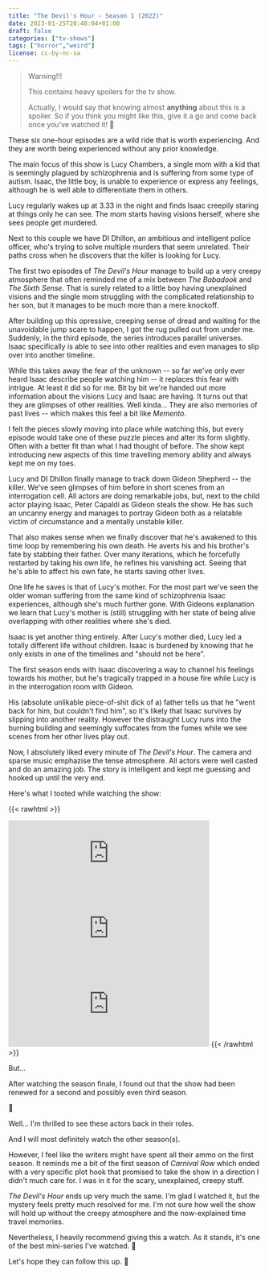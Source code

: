 ```yaml
---
title: "The Devil's Hour - Season 1 (2022)"
date: 2023-01-25T20:48:04+01:00
draft: false
categories: ["tv-shows"]
tags: ["horror","weird"]
license: cc-by-nc-sa
---
```


> Warning!!!
>
> This contains heavy spoilers for the tv show.
>
> Actually, I would say that knowing almost **anything** about this is a spoiler. So if you think you might like this, give it a go and come back once you've watched it! 🙂

These six one-hour episodes are a wild ride that is worth experiencing. And they are worth being experienced without any prior knowledge.

The main focus of this show is Lucy Chambers, a single mom with a kid that is seemingly plagued by schizophrenia and is suffering from some type of autism. Isaac, the little boy, is unable to experience or express any feelings, although he is well able to differentiate them in others. 

Lucy regularly wakes up at 3.33 in the night and finds Isaac creepily staring at things only he can see. The mom starts having visions herself, where she sees people get murdered.

Next to this couple we have DI Dhillon, an ambitious and intelligent police officer, who's trying to solve multiple murders that seem unrelated. Their paths cross when he discovers that the killer is looking for Lucy.

The first two episodes of _The Devil's Hour_ manage to build up a very creepy atmosphere that often reminded me of a mix between _The Babadook_ and _The Sixth Sense_. That is surely related to a little boy having unexplained visions and the single mom struggling with the complicated relationship to her son, but it manages to be much more than a mere knockoff.

After building up this opressive, creeping sense of dread and waiting for the unavoidable jump scare to happen, I got the rug pulled out from under me. Suddenly, in the third episode, the series introduces parallel universes. Isaac specifically is able to see into other realities and even manages to slip over into another timeline.

While this takes away the fear of the unknown -- so far we've only ever heard Isaac describe people watching him -- it replaces this fear with intrigue. At least it did so for me. Bit by bit we're handed out more information about the visions Lucy and Isaac are having. It turns out that they are glimpses of other realities. Well kinda... They are also memories of past lives -- which makes this feel a bit like _Memento_.

I felt the pieces slowly moving into place while watching this, but every episode would take one of these puzzle pieces and alter its form slightly. Often with a better fit than what I had thought of before. The show kept introducing new aspects of this time travelling memory ability and always kept me on my toes.

Lucy and DI Dhillon finally manage to track down Gideon Shepherd -- the killer. We've seen glimpses of him before in short scenes from an interrogation cell. All actors are doing remarkable jobs, but, next to the child actor playing Isaac, Peter Capaldi as Gideon steals the show. He has such an uncanny energy and manages to portray Gideon both as a relatable victim of circumstance and a mentally unstable killer.

That also makes sense when we finally discover that he's awakened to this time loop by remembering his own death. He averts his and his brother's fate by stabbing their father. Over many iterations, which he forcefully restarted by taking his own life, he refines his vanishing act. Seeing that he's able to affect his own fate, he starts saving other lives.

One life he saves is that of Lucy's mother. For the most part we've seen the older woman suffering from the same kind of schizophrenia Isaac experiences, although she's much further gone. With Gideons explanation we learn that Lucy's mother is (still) struggling with her state of being alive overlapping with other realities where she's died.

Isaac is yet another thing entirely. After Lucy's mother died, Lucy led a totally different life without children. Isaac is burdened by knowing that he only exists in one of the timelines and "should not be here".

The first season ends with Isaac discovering a way to channel his feelings towards his mother, but he's tragically trapped in a house fire while Lucy is in the interrogation room with Gideon.

His (absolute unlikable piece-of-shit dick of a) father tells us that he "went back for him, but couldn't find him", so it's likely that Isaac survives by slipping into another reality. However the distraught Lucy runs into the burning building and seemingly suffocates from the fumes while we see scenes from her other lives play out.

Now, I absolutely liked every minute of _The Devil's Hour_. The camera and sparse music emphazise the tense atmosphere. All actors were well casted and do an amazing job. The story is intelligent and kept me guessing and hooked up until the very end.

Here's what I tooted while watching the show:

{{< rawhtml >}}
<iframe src="https://rollenspiel.social/@mforester/109706753678101019/embed" class="mastodon-embed" style="max-width: 100%; border: 0" width="400" allowfullscreen="allowfullscreen"></iframe><script src="https://rollenspiel.social/embed.js" async="async"></script>

<iframe src="https://rollenspiel.social/@mforester/109729195829224102/embed" class="mastodon-embed" style="max-width: 100%; border: 0" width="400" allowfullscreen="allowfullscreen"></iframe><script src="https://rollenspiel.social/embed.js" async="async"></script>

<iframe src="https://rollenspiel.social/@mforester/109735090720499196/embed" class="mastodon-embed" style="max-width: 100%; border: 0" width="400" allowfullscreen="allowfullscreen"></iframe><script src="https://rollenspiel.social/embed.js" async="async"></script>
{{< /rawhtml >}}

But...

After watching the season finale, I found out that the show had been renewed for a second and possibly even third season.

🫤

Well... I'm thrilled to see these actors back in their roles.

And I will most definitely watch the other season(s).

However, I feel like the writers might have spent all their ammo on the first season. It reminds me a bit of the first season of _Carnival Row_ which ended with a very specific plot hook that promised to take the show in a direction I didn't much care for. I was in it for the scary, unexplained, creepy stuff.

_The Devil's Hour_ ends up very much the same. I'm glad I watched it, but the mystery feels pretty much resolved for me. I'm not sure how well the show will hold up without the creepy atmosphere and the now-explained time travel memories.

Nevertheless, I heavily recommend giving this a watch. As it stands, it's one of the best mini-series I've watched. 🤩

Let's hope they can follow this up. 🚀
